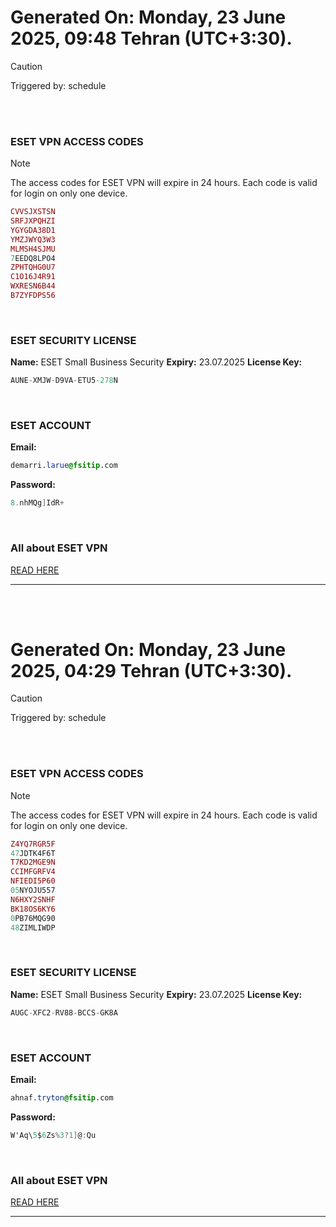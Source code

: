 # Generated On: Monday, 23 June 2025, 09:48 Tehran (UTC+3:30).

> [!CAUTION]
> Triggered by: schedule

<br><br>

### ESET VPN ACCESS CODES

> [!NOTE]
> The access codes for ESET VPN will expire in 24 hours.
> Each code is valid for login on only one device.

```ruby
CVVSJXSTSN
SRFJXPQHZI
YGYGDA38D1
YMZJWYQ3W3
MLMSH4SJMU
7EEDQ8LPO4
ZPHTQHG0U7
C1O16J4R91
WXRESN6B44
B7ZYFDPS56
```

<br>

### ESET SECURITY LICENSE

**Name:** ESET Small Business Security
**Expiry:** 23.07.2025
**License Key:**

```POV-Ray SDL
AUNE-XMJW-D9VA-ETU5-278N
```

<br>

### ESET ACCOUNT

**Email:**

```CSS
demarri.larue@fsitip.com
```

**Password:**

```POV-Ray SDL
8.nhMQg]IdR+
```

<br>

### All about ESET VPN

[READ HERE](https://t.me/F_NiREvil/2113)

---

<br><br>

# Generated On: Monday, 23 June 2025, 04:29 Tehran (UTC+3:30).

> [!CAUTION]
> Triggered by: schedule

<br><br>

### ESET VPN ACCESS CODES

> [!NOTE]
> The access codes for ESET VPN will expire in 24 hours.
> Each code is valid for login on only one device.

```ruby
Z4YQ7RGR5F
47JDTK4F6T
T7KD2MGE9N
CCIMFGRFV4
NFIEDI5P60
05NYOJU557
N6HXY2SNHF
BK18OS6KY6
0PB76MQG90
48ZIMLIWDP
```

<br>

### ESET SECURITY LICENSE

**Name:** ESET Small Business Security
**Expiry:** 23.07.2025
**License Key:**

```POV-Ray SDL
AUGC-XFC2-RV88-BCCS-GK8A
```

<br>

### ESET ACCOUNT

**Email:**

```CSS
ahnaf.tryton@fsitip.com
```

**Password:**

```POV-Ray SDL
W'Aq\5$6Zs%3?1]@:Qu
```

<br>

### All about ESET VPN

[READ HERE](https://t.me/F_NiREvil/2113)

---

<br><br>

